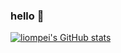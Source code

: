 ### hello 🤝

[![liompei's GitHub stats](https://github-readme-stats.vercel.app/api?username=liompei)](https://github.com/anuraghazra/github-readme-stats)